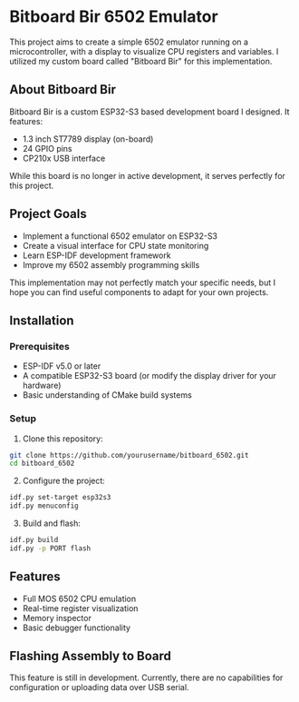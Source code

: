 # Bitboard Bir 6502 Emulator

This project aims to create a simple 6502 emulator running on a microcontroller, with a display to visualize CPU registers and variables. I utilized my custom board called "Bitboard Bir" for this implementation.

## About Bitboard Bir

Bitboard Bir is a custom ESP32-S3 based development board I designed. It features:
- 1.3 inch ST7789 display (on-board)
- 24 GPIO pins
- CP210x USB interface

While this board is no longer in active development, it serves perfectly for this project.

## Project Goals

- Implement a functional 6502 emulator on ESP32-S3
- Create a visual interface for CPU state monitoring
- Learn ESP-IDF development framework
- Improve my 6502 assembly programming skills

This implementation may not perfectly match your specific needs, but I hope you can find useful components to adapt for your own projects.

## Installation

### Prerequisites
- ESP-IDF v5.0 or later
- A compatible ESP32-S3 board (or modify the display driver for your hardware)
- Basic understanding of CMake build systems

### Setup
1. Clone this repository:
  ```bash
  git clone https://github.com/yourusername/bitboard_6502.git
  cd bitboard_6502
  ```

2. Configure the project:
  ```bash
  idf.py set-target esp32s3
  idf.py menuconfig
  ```

3. Build and flash:
  ```bash
  idf.py build
  idf.py -p PORT flash
  ```

## Features
- Full MOS 6502 CPU emulation
- Real-time register visualization
- Memory inspector
- Basic debugger functionality

## Flashing Assembly to Board
This feature is still in development. Currently, there are no capabilities for configuration or uploading data over USB serial.